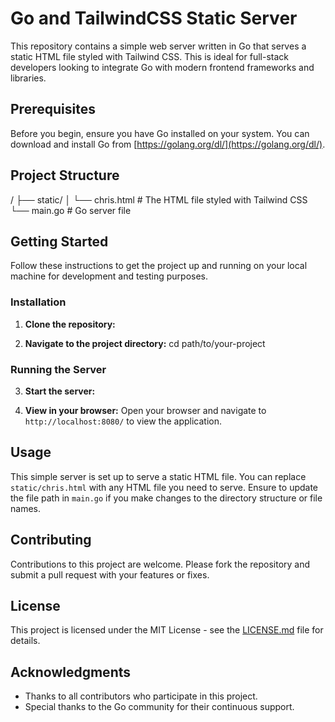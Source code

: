 # Go and TailwindCSS Static Server

This repository contains a simple web server written in Go that serves a static HTML file styled with Tailwind CSS. This is ideal for full-stack developers looking to integrate Go with modern frontend frameworks and libraries.

## Prerequisites

Before you begin, ensure you have Go installed on your system. You can download and install Go from [https://golang.org/dl/](https://golang.org/dl/).

## Project Structure

/
├── static/
│ └── chris.html # The HTML file styled with Tailwind CSS
└── main.go # Go server file

## Getting Started

Follow these instructions to get the project up and running on your local machine for development and testing purposes.

### Installation

1. **Clone the repository:**

2. **Navigate to the project directory:**
cd path/to/your-project

### Running the Server

3. **Start the server:**

4. **View in your browser:**
Open your browser and navigate to `http://localhost:8080/` to view the application.

## Usage

This simple server is set up to serve a static HTML file. You can replace `static/chris.html` with any HTML file you need to serve. Ensure to update the file path in `main.go` if you make changes to the directory structure or file names.

## Contributing

Contributions to this project are welcome. Please fork the repository and submit a pull request with your features or fixes.

## License

This project is licensed under the MIT License - see the [LICENSE.md](LICENSE.md) file for details.

## Acknowledgments

- Thanks to all contributors who participate in this project.
- Special thanks to the Go community for their continuous support.